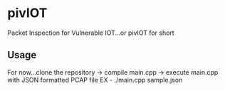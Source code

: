 # pivIOT
Packet Inspection for Vulnerable IOT...or pivIOT for short

## Usage
For now...clone the repository -> compile main.cpp -> execute main.cpp with JSON formatted PCAP file
EX - ./main.cpp sample.json
